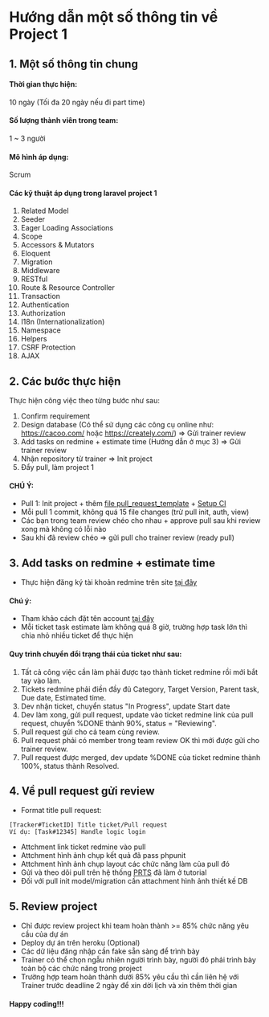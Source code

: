 # Hướng dẫn một số thông tin về Project 1

## 1. Một số thông tin chung
#### Thời gian thực hiện:
10 ngày (Tối đa 20 ngày nếu đi part time)
#### Số lượng thành viên trong team:
1 ~ 3 người
#### Mô hình áp dụng:
Scrum

#### Các kỹ thuật áp dụng trong laravel project 1
1. Related Model
2. Seeder
3. Eager Loading Associations
4. Scope
5. Accessors & Mutators
6. Eloquent
7. Migration
8. Middleware
9. RESTful
10. Route & Resource Controller
11. Transaction
12. Authentication
13. Authorization
14. I18n (Internationalization)
15. Namespace
16. Helpers
17. CSRF Protection
18. AJAX

## 2. Các bước thực hiện
Thực hiện công việc theo từng bước như sau:
1. Confirm requirement
2. Design database (Có thể sử dụng các công cụ online như: https://cacoo.com/ hoặc https://creately.com/) => Gửi trainer review
3. Add tasks on redmine + estimate time (Hướng dẫn ở mục 3) => Gửi trainer review
4. Nhận repository từ trainer => Init project
5. Đẩy pull, làm project 1

#### CHÚ Ý:
- Pull 1: Init project + thêm [file pull_request_template](https://github.com/framgia/Training-Guideline/blob/master/Laravel/PULL_REQUEST_TEMPLATE.md) + [Setup CI](https://github.com/framgia/Training-Guideline/blob/master/Laravel/setup_ci.md)
- Mỗi pull 1 commit, không quá 15 file changes (trừ pull init, auth, view)
- Các bạn trong team review chéo cho nhau + approve pull sau khi review xong mà không có lỗi nào
- Sau khi đã review chéo => gửi pull cho trainer review (ready pull)

## 3. Add tasks on redmine + estimate time
- Thực hiện đăng ký tài khoản redmine trên site [tại đây](https://edu-redmine.sun-asterisk.vn/)
#### Chú ý:
- Tham khảo cách đặt tên account [tại đây](https://github.com/framgia/Training-Guideline/blob/master/Rails/RegisterEduRedmine.png)
- Mỗi ticket task estimate làm không quá 8 giờ, trường hợp task lớn thì chia nhỏ nhiều ticket để thực hiện
#### Quy trình chuyển đổi trạng thái của ticket như sau:
1. Tất cả công việc cần làm phải được tạo thành ticket redmine rồi mới bắt tay vào làm.
2. Tickets redmine phải điền đầy đủ Category, Target Version, Parent task, Due date, Estimated time.
3. Dev nhận ticket, chuyển status "In Progress", update Start date
4. Dev làm xong, gửi pull request, update vào ticket redmine link của pull request, chuyển %DONE thành 90%, status = "Reviewing".
5. Pull request gửi cho cả team cùng review.
6. Pull request phải có member trong team review OK thì mới được gửi cho trainer review.
7. Pull request được merged, dev update %DONE của ticket redmine thành 100%, status thành Resolved.

## 4. Về pull request gửi review
- Format title pull request: 
```
[Tracker#TicketID] Title ticket/Pull request
Ví dụ: [Task#12345] Handle logic login
```
- Attchment link ticket redmine vào pull
- Attchment hình ảnh chụp kết quả đã pass phpunit
- Attchment hình ảnh chụp layout các chức năng làm của pull đó
- Gửi và theo dõi pull trên hệ thống [PRTS](https://prts.sun-asterisk.vn/) đã làm ở tutorial
- Đối với pull init model/migration cần attachment hình ảnh thiết kế DB

## 5. Review project
- Chỉ được review project khi team hoàn thành >= 85% chức năng yêu cầu của dự án
- Deploy dự án trên heroku (Optional)
- Các dữ liệu đăng nhập cần fake sẵn sàng để trình bày
- Trainer có thể chọn ngẫu nhiên người trình bày, người đó phải trình bày toàn bộ các chức năng trong project
- Trường hợp team hoàn thành dưới 85% yêu cầu thì cần liên hệ với Trainer trước deadline 2 ngày để xin dời lịch và xin thêm thời gian

#### Happy coding!!!
